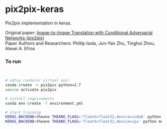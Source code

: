# pix2pix-keras
Pix2pix implementation in keras.    

Original paper: [Image-to-Image Translation with Conditional Adversarial Networks (pix2pix)](https://arxiv.org/pdf/1611.07004.pdf)    
Paper Authors and Researchers: Phillip Isola, Jun-Yan Zhu, Tinghui Zhou, Alexei A. Efros    

### To run    
```bash


# setup conda(or virtual env)
conda create -n pix2pix python=2.7  
source activate pix2pix

# install requirements
conda env create -f environment.yml

# start training
KERAS_BACKEND=theano THEANO_FLAGS='floatX=float32,device=cuda0' python main.py # for nvidia GPU
KERAS_BACKEND=theano THEANO_FLAGS='floatX=float32,device=cpu' python main.py # for CPU

```    
